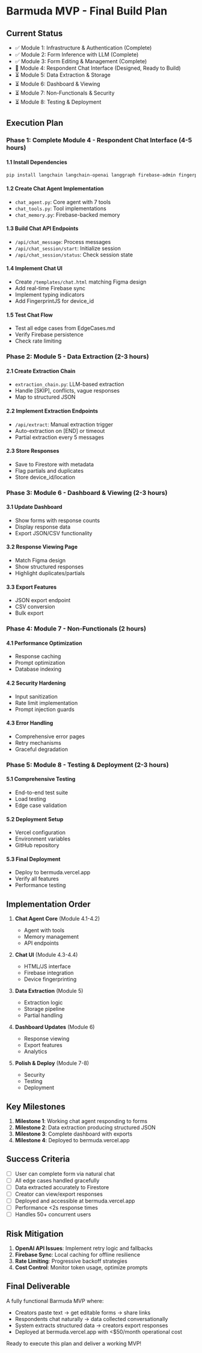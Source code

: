 # Barmuda MVP - Final Build Plan

## Current Status
- ✅ Module 1: Infrastructure & Authentication (Complete)
- ✅ Module 2: Form Inference with LLM (Complete)
- ✅ Module 3: Form Editing & Management (Complete)
- 🚧 Module 4: Respondent Chat Interface (Designed, Ready to Build)
- ⏳ Module 5: Data Extraction & Storage
- ⏳ Module 6: Dashboard & Viewing
- ⏳ Module 7: Non-Functionals & Security
- ⏳ Module 8: Testing & Deployment

## Execution Plan

### Phase 1: Complete Module 4 - Respondent Chat Interface (4-5 hours)

#### 1.1 Install Dependencies
```bash
pip install langchain langchain-openai langgraph firebase-admin fingerprintjs-pro-server-api
```

#### 1.2 Create Chat Agent Implementation
- `chat_agent.py`: Core agent with 7 tools
- `chat_tools.py`: Tool implementations
- `chat_memory.py`: Firebase-backed memory

#### 1.3 Build Chat API Endpoints
- `/api/chat_message`: Process messages
- `/api/chat_session/start`: Initialize session
- `/api/chat_session/status`: Check session state

#### 1.4 Implement Chat UI
- Create `/templates/chat.html` matching Figma design
- Add real-time Firebase sync
- Implement typing indicators
- Add FingerprintJS for device_id

#### 1.5 Test Chat Flow
- Test all edge cases from EdgeCases.md
- Verify Firebase persistence
- Check rate limiting

### Phase 2: Module 5 - Data Extraction (2-3 hours)

#### 2.1 Create Extraction Chain
- `extraction_chain.py`: LLM-based extraction
- Handle [SKIP], conflicts, vague responses
- Map to structured JSON

#### 2.2 Implement Extraction Endpoints
- `/api/extract`: Manual extraction trigger
- Auto-extraction on [END] or timeout
- Partial extraction every 5 messages

#### 2.3 Store Responses
- Save to Firestore with metadata
- Flag partials and duplicates
- Store device_id/location

### Phase 3: Module 6 - Dashboard & Viewing (2-3 hours)

#### 3.1 Update Dashboard
- Show forms with response counts
- Display response data
- Export JSON/CSV functionality

#### 3.2 Response Viewing Page
- Match Figma design
- Show structured responses
- Highlight duplicates/partials

#### 3.3 Export Features
- JSON export endpoint
- CSV conversion
- Bulk export

### Phase 4: Module 7 - Non-Functionals (2 hours)

#### 4.1 Performance Optimization
- Response caching
- Prompt optimization
- Database indexing

#### 4.2 Security Hardening
- Input sanitization
- Rate limit implementation
- Prompt injection guards

#### 4.3 Error Handling
- Comprehensive error pages
- Retry mechanisms
- Graceful degradation

### Phase 5: Module 8 - Testing & Deployment (2-3 hours)

#### 5.1 Comprehensive Testing
- End-to-end test suite
- Load testing
- Edge case validation

#### 5.2 Deployment Setup
- Vercel configuration
- Environment variables
- GitHub repository

#### 5.3 Final Deployment
- Deploy to bermuda.vercel.app
- Verify all features
- Performance testing

## Implementation Order

1. **Chat Agent Core** (Module 4.1-4.2)
   - Agent with tools
   - Memory management
   - API endpoints

2. **Chat UI** (Module 4.3-4.4)
   - HTML/JS interface
   - Firebase integration
   - Device fingerprinting

3. **Data Extraction** (Module 5)
   - Extraction logic
   - Storage pipeline
   - Partial handling

4. **Dashboard Updates** (Module 6)
   - Response viewing
   - Export features
   - Analytics

5. **Polish & Deploy** (Module 7-8)
   - Security
   - Testing
   - Deployment

## Key Milestones

1. **Milestone 1**: Working chat agent responding to forms
2. **Milestone 2**: Data extraction producing structured JSON
3. **Milestone 3**: Complete dashboard with exports
4. **Milestone 4**: Deployed to bermuda.vercel.app

## Success Criteria

- [ ] User can complete form via natural chat
- [ ] All edge cases handled gracefully
- [ ] Data extracted accurately to Firestore
- [ ] Creator can view/export responses
- [ ] Deployed and accessible at bermuda.vercel.app
- [ ] Performance <2s response times
- [ ] Handles 50+ concurrent users

## Risk Mitigation

1. **OpenAI API Issues**: Implement retry logic and fallbacks
2. **Firebase Sync**: Local caching for offline resilience
3. **Rate Limiting**: Progressive backoff strategies
4. **Cost Control**: Monitor token usage, optimize prompts

## Final Deliverable

A fully functional Barmuda MVP where:
- Creators paste text → get editable forms → share links
- Respondents chat naturally → data collected conversationally
- System extracts structured data → creators export responses
- Deployed at bermuda.vercel.app with <$50/month operational cost

Ready to execute this plan and deliver a working MVP!